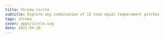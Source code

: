 ```yaml
---
title: Chroma circle
subtitle: Explore any combination of 12 tone equal temperament pitches
tags: chroma
cover: apps/circle.svg
date: 2021-04-20
---
```

<client-only>
  <chroma-tool />
</client-only>